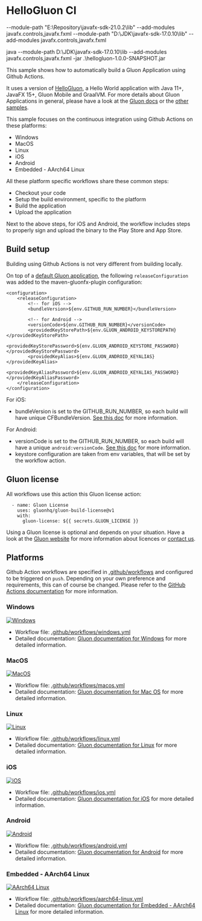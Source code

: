 
# HelloGluon CI


--module-path "E:\Repository\javafx-sdk-21.0.2\lib" --add-modules javafx.controls,javafx.fxml
--module-path "D:\JDK\javafx-sdk-17.0.10\lib" --add-modules javafx.controls,javafx.fxml

java --module-path D:\JDK\javafx-sdk-17.0.10\lib --add-modules javafx.controls,javafx.fxml -jar .\hellogluon-1.0.0-SNAPSHOT.jar

This sample shows how to automatically build a Gluon Application using Github Actions.

It uses a version of [HelloGluon](https://github.com/gluonhq/gluon-samples/tree/master/HelloGluon), a Hello World application with Java 11+, JavaFX 15+, Gluon Mobile and GraalVM.
For more details about Gluon Applications in general, please have a look at the [Gluon docs](https://docs.gluonhq.com) or the [other samples](https://gluonhq.com/developers/samples/). 

This sample focuses on the continuous integration using Github Actions on these platforms:

* Windows
* MacOS
* Linux
* iOS
* Android
* Embedded - AArch64 Linux

All these platform specific workflows share these common steps:

* Checkout your code
* Setup the build environment, specific to the platform
* Build the application
* Upload the application

Next to the above steps, for iOS and Android, the workflow includes steps to properly sign and upload the binary to the Play Store and App Store.


## Build setup

Building using Github Actions is not very different from building locally.

On top of a [default Gluon application](https://docs.gluonhq.com/#_getting_started), the following `releaseConfiguration` was added to the maven-gluonfx-plugin configuration:

```
<configuration>
    <releaseConfiguration>
        <!-- for iOS -->
        <bundleVersion>${env.GITHUB_RUN_NUMBER}</bundleVersion>
        
        <!-- for Android -->
        <versionCode>${env.GITHUB_RUN_NUMBER}</versionCode>
        <providedKeyStorePath>${env.GLUON_ANDROID_KEYSTOREPATH}</providedKeyStorePath>
        <providedKeyStorePassword>${env.GLUON_ANDROID_KEYSTORE_PASSWORD}</providedKeyStorePassword>
        <providedKeyAlias>${env.GLUON_ANDROID_KEYALIAS}</providedKeyAlias>
        <providedKeyAliasPassword>${env.GLUON_ANDROID_KEYALIAS_PASSWORD}</providedKeyAliasPassword>
    </releaseConfiguration>
</configuration>
```

For iOS:
* bundleVersion is set to the GITHUB_RUN_NUMBER, so each build will have unique CFBundleVersion. [See this doc](https://docs.gluonhq.com/#platforms_ios_distribution_build) for more information.

For Android:
* versionCode is set to the GITHUB_RUN_NUMBER, so each build will have a unique `android:versionCode`. [See this doc](https://docs.gluonhq.com/#platforms_ios_distribution_build) for more information.
* keystore configuration are taken from env variables, that will be set by the workflow action.

## Gluon license

All workflows use this action this Gluon license action:

      - name: Gluon License
        uses: gluonhq/gluon-build-license@v1
        with:
          gluon-license: ${{ secrets.GLUON_LICENSE }}

Using a Gluon license is optional and depends on your situation.
Have a look at the [Gluon website](https://gluonhq.com/products/mobile/buy/) for more information about licences or [contact us](https://gluonhq.com/about-us/contact-us/).


## Platforms

Github Action workflows are specified in [.github/workflows](https://github.com/gluonhq/hello-gluon-ci/tree/master/.github/workflows) and configured to be triggered on `push`.
Depending on your own preference and requirements, this can of course be changed. Please refer to the [GitHub Actions documentation](https://docs.github.com/en/free-pro-team@latest/actions) for more information.

### Windows

[![Windows](https://github.com/gluonhq/hello-gluon-ci/actions/workflows/windows.yml/badge.svg)](https://github.com/gluonhq/hello-gluon-ci/actions/workflows/windows.yml)

* Workflow file: [.github/workflows/windows.yml](https://github.com/gluonhq/hello-gluon-ci/blob/master/.github/workflows/windows.yml)
* Detailed documentation: [Gluon documentation for Windows](https://docs.gluonhq.com/#platforms_windows) for more detailed information.

### MacOS

[![MacOS](https://github.com/gluonhq/hello-gluon-ci/actions/workflows/macos.yml/badge.svg)](https://github.com/gluonhq/hello-gluon-ci/actions/workflows/macos.yml)

* Workflow file: [.github/workflows/macos.yml](https://github.com/gluonhq/hello-gluon-ci/blob/master/.github/workflows/macos.yml)
* Detailed documentation: [Gluon documentation for Mac OS](https://docs.gluonhq.com/#platforms_macos) for more detailed information.

### Linux

[![Linux](https://github.com/gluonhq/hello-gluon-ci/actions/workflows/linux.yml/badge.svg)](https://github.com/gluonhq/hello-gluon-ci/actions/workflows/linux.yml)

* Workflow file: [.github/workflows/linux.yml](https://github.com/gluonhq/hello-gluon-ci/blob/master/.github/workflows/linux.yml)
* Detailed documentation: [Gluon documentation for Linux](https://docs.gluonhq.com/#platforms_linux) for more detailed information.

### iOS

[![iOS](https://github.com/gluonhq/hello-gluon-ci/actions/workflows/ios.yml/badge.svg)](https://github.com/gluonhq/hello-gluon-ci/actions/workflows/ios.yml)

* Workflow file: [.github/workflows/ios.yml](https://github.com/gluonhq/hello-gluon-ci/blob/master/.github/workflows/ios.yml)
* Detailed documentation: [Gluon documentation for iOS](https://docs.gluonhq.com/#platforms_ios) for more detailed information.

### Android

[![Android](https://github.com/gluonhq/hello-gluon-ci/actions/workflows/android.yml/badge.svg)](https://github.com/gluonhq/hello-gluon-ci/actions/workflows/android.yml)

* Workflow file: [.github/workflows/android.yml](https://github.com/gluonhq/hello-gluon-ci/blob/master/.github/workflows/android.yml)
* Detailed documentation: [Gluon documentation for Android](https://docs.gluonhq.com/#platforms_android) for more detailed information.

### Embedded - AArch64 Linux

[![AArch64 Linux](https://github.com/gluonhq/hello-gluon-ci/actions/workflows/aarch64-linux.yml/badge.svg)](https://github.com/gluonhq/hello-gluon-ci/actions/workflows/aarch64-linux.yml)

* Workflow file: [.github/workflows/aarch64-linux.yml](https://github.com/gluonhq/hello-gluon-ci/blob/master/.github/workflows/aarch64-linux.yml)
* Detailed documentation: [Gluon documentation for Embedded - AArch64 Linux](https://docs.gluonhq.com/#platforms_embedded) for more detailed information.
